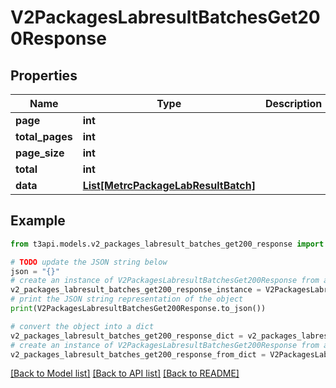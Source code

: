 # V2PackagesLabresultBatchesGet200Response


## Properties

Name | Type | Description | Notes
------------ | ------------- | ------------- | -------------
**page** | **int** |  | [optional] 
**total_pages** | **int** |  | [optional] 
**page_size** | **int** |  | [optional] 
**total** | **int** |  | [optional] 
**data** | [**List[MetrcPackageLabResultBatch]**](MetrcPackageLabResultBatch.md) |  | [optional] 

## Example

```python
from t3api.models.v2_packages_labresult_batches_get200_response import V2PackagesLabresultBatchesGet200Response

# TODO update the JSON string below
json = "{}"
# create an instance of V2PackagesLabresultBatchesGet200Response from a JSON string
v2_packages_labresult_batches_get200_response_instance = V2PackagesLabresultBatchesGet200Response.from_json(json)
# print the JSON string representation of the object
print(V2PackagesLabresultBatchesGet200Response.to_json())

# convert the object into a dict
v2_packages_labresult_batches_get200_response_dict = v2_packages_labresult_batches_get200_response_instance.to_dict()
# create an instance of V2PackagesLabresultBatchesGet200Response from a dict
v2_packages_labresult_batches_get200_response_from_dict = V2PackagesLabresultBatchesGet200Response.from_dict(v2_packages_labresult_batches_get200_response_dict)
```
[[Back to Model list]](../README.md#documentation-for-models) [[Back to API list]](../README.md#documentation-for-api-endpoints) [[Back to README]](../README.md)


